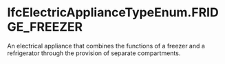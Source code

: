 IfcElectricApplianceTypeEnum.FRIDGE_FREEZER
===========================================
An electrical appliance that combines the functions of a freezer and a
refrigerator through the provision of separate compartments.


